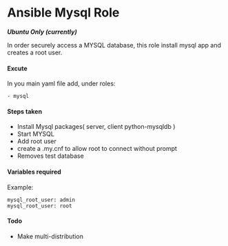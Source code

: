 Ansible Mysql Role
==============
***Ubuntu Only (currently)***

In order securely access a MYSQL database, this role install mysql app and creates a root user.

#### Excute
In you main yaml file add, under roles:

```
- mysql
```

#### Steps taken
- Install Mysql packages( server, client python-mysqldb )
- Start MYSQL
- Add root user
- create a .my.cnf to allow root to connect without prompt
- Removes test database

#### Variables required

Example:

```
mysql_root_user: admin	
mysql_root_user: root
```

#### Todo
- Make multi-distribution
